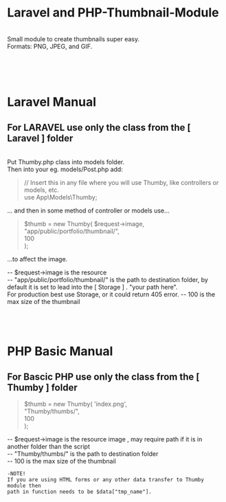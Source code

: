 # Laravel and PHP-Thumbnail-Module 
<br/>
Small module to create thumbnails super easy.<br/>
Formats: PNG, JPEG, and GIF.

<br/><br/><br/>

# Laravel Manual
## For LARAVEL use only the class from the [ Laravel ] folder

<br/>
  Put Thumby.php class into models folder.<br/>
  Then into your eg. models/Post.php add:<br/>
  
   > // Insert this in any file where you will use Thumby, like controllers or models, etc.<br/>
   > use App\Models\Thumby;<br/>    
  
  ... and then in some method of controller or models use...<br/>

  > $thumb = new Thumby(
      $request->image,                
      "app/public/portfolio/thumbnail/",          
      100                             
    );
    
   ...to affect the image.<br/>
 
   -- $request->image is the resource <br/>
   -- "app/public/portfolio/thumbnail/"  is the path to destination folder, by default it is set to lead into the [ Storage ] . "your path here".<br/>
      For production best use Storage, or it could return 405 error.
   -- 100 is the max size of the thumbnail<br/>
<br/><br/><br/>
    
   
  
# PHP Basic Manual
## For Bascic PHP use only the class from the [ Thumby ] folder


  >$thumb = new Thumby(
    'index.png',           
    "Thumby/thumbs/",       
    100                     
  );
     
  -- $request->image is the resource image , may require path if it is in another folder than the script<br/>
  -- "Thumby/thumbs/"  is the path to destination folder<br/>
  -- 100 is the max size of the thumbnail<br/>

    
    -NOTE!
    If you are using HTML forms or any other data transfer to Thumby module then
    path in function needs to be $data["tmp_name"].
